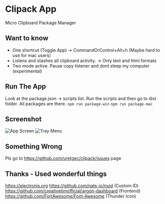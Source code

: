 # Clipack App
Micro Clipboard Package Manager

## Want to know
- One shortcut (Toggle App) -> CommandOrControl+Alt+h (Maybe hard to use for mac users)
- Listens and stashes all clipboard activity. -> Only text and html formats
- Two mode active. Pause copy listener and dont sleep my computer (experimental)

## Run The App
Look at the package.json -> scripts list. Run the scripts and then go to dist folder. All packages are there.
``` npm run package-win ```
``` npm run package-mac ```

## Screenshot
![App Screen](https://raw.githubusercontent.com/uretgec/clipack/master/screenshots/app.jpg)
![Tray Menu](https://raw.githubusercontent.com/uretgec/clipack/master/screenshots/traymenu.jpg)

## Something Wrong
Pls go to https://github.com/uretgec/clipack/issues page

## Thanks - Used wonderful things
https://electronjs.org
https://github.com/nats-io/nuid (Custom ID)
https://github.com/creativetimofficial/argon-dashboard (Frontend)
https://github.com/FortAwesome/Font-Awesome (Thunder Icon)
